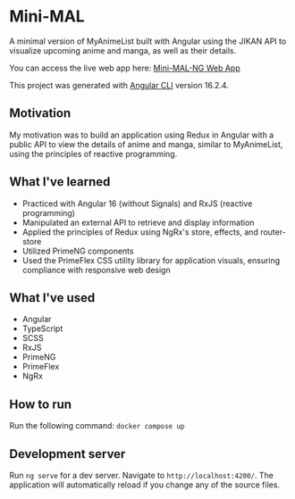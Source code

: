 # Mini-MAL

A minimal version of MyAnimeList built with Angular using the JIKAN API to visualize upcoming anime and manga, as well as their details.

You can access the live web app here: [Mini-MAL-NG Web App](https://sophaos-mini-mal-ng.netlify.app/home)

This project was generated with [Angular CLI](https://github.com/angular/angular-cli) version 16.2.4.

## Motivation

My motivation was to build an application using Redux in Angular with a public API to view the details of anime and manga, similar to MyAnimeList, using the principles of reactive programming.

## What I've learned

- Practiced with Angular 16 (without Signals) and RxJS (reactive programming)
- Manipulated an external API to retrieve and display information
- Applied the principles of Redux using NgRx's store, effects, and router-store
- Utilized PrimeNG components
- Used the PrimeFlex CSS utility library for application visuals, ensuring compliance with responsive web design

## What I've used

- Angular
- TypeScript
- SCSS
- RxJS
- PrimeNG
- PrimeFlex
- NgRx

## How to run

Run the following command: `docker compose up`

## Development server

Run `ng serve` for a dev server. Navigate to `http://localhost:4200/`. The application will automatically reload if you change any of the source files.
